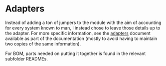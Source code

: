 # Adapters
Instead of adding a ton of jumpers to the module with the aim of accounting for every system known to man, I instead chose to leave those details up to the adapter. For more specific information, see the [adapters](https://github.com/tebl/C64-JoyKEY/blob/main/documentation/adapters.md) document available as part of the documentation (mostly to avoid having to maintain two copies of the same information).

For BOM, parts needed on putting it together is found in the relevant subfolder READMEs.